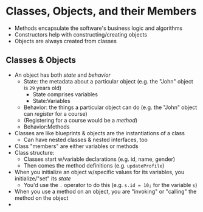 # Classes, Objects, and their Members
- Methods encapsulate the software's business logic and algorithms
- Constructors help with constructing/creating objects
- Objects are always created from classes

## Classes & Objects
- An object has both *state* and *behavior*
    - State: the metadata about a particular object (e.g. the "John" object is `29` years old)
        - State comprises variables
        - State:Variables
    - Behavior: the things a particular object can do (e.g. the "John" object can *register* for a course)
    - (Registering for a course would be a *method*)
    - Behavior:Methods
- Classes are like blueprints & objects are the instantiations of a class
    - Can have nested classes & nested interfaces, too
- Class "members" are either variables or methods
- Class structure:
    - Classes start w/variable declarations (e.g. id, name, gender)
    - Then comes the method definitions (e.g. `updateProfile`)
- When you initialize an object w/specific values for its variables, you initialize/"set" its *state*
    - You'd use the `.` operator to do this (e.g. `s.id = 10;` for the variable `s`)
- When you use a method on an object, you are "invoking" or "calling" the method on the object
- 
